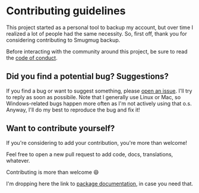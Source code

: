 # Contributing guidelines

This project started as a personal tool to backup my account, but over time I realized
a lot of people had the same necessity. So, first off, thank you for considering contributing
to Smugmug backup.

Before interacting with the community around this project, be sure to read the
[code of conduct](./code_of_conduct.md).

## Did you find a potential bug? Suggestions?

If you find a bug or want to suggest something, please
[open an issue](https://github.com/tommyblue/smugmug-backup/issues/new). I'll try to reply
as soon as possibile. Note that I generally use Linux or Mac, so Windows-related bugs
happen more often as I'm not actively using that o.s. Anyway, I'll do my best to reproduce
the bug and fix it!

## Want to contribute yourself?

If you're considering to add your contribution, you're more than welcome!

Feel free to open a new pull request to add code, docs, translations, whatever.

Contributing is more than welcome :smile:

I'm dropping here the link to
[package documentation](https://pkg.go.dev/github.com/tommyblue/smugmug-backup?tab=doc), in
case you need that.
